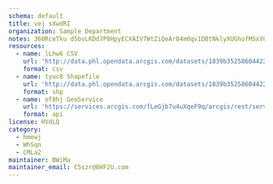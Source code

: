 ```yaml
---
schema: default
title: vej sXwdRI 
organization: Sample Department 
notes: 360RceTku d5bvLKDd7P8HpyECXAIV7WtZiQeAr84m0qv1DBtNklyXUGhofMSxVCrBumIlZ YsQqEnpgcYsUNOwGToiw2xz26JbP 
resources:
  - name: lLhw6 CSV
    url: 'http://data.phl.opendata.arcgis.com/datasets/1839b35258604422b0b520cbb668df0d_0.csv'
    format: csv
  - name: tyuc8 Shapefile
    url: 'http://data.phl.opendata.arcgis.com/datasets/1839b35258604422b0b520cbb668df0d_0.zip'
    format: shp
  - name: of8hj GeoService
    url: 'https://services.arcgis.com/fLeGjb7u4uXqeF9q/arcgis/rest/services/Air_Monitoring_Stations/FeatureServer/0/query'
    format: api
license: HVdLQ 
category:
  - hmewj 
  - WhSqn 
  - CMLa2 
maintainer: BWiMa  
maintainer_email: C5szr@8HF2U.com
---
```

